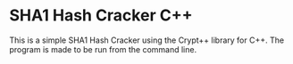 # SHA1 Hash Cracker C++
This is a simple SHA1 Hash Cracker using the Crypt++ library for C++.
The program is made to be run from the command line.
